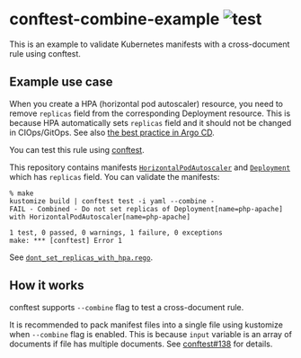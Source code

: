 # conftest-combine-example ![test](https://github.com/int128/conftest-combile-example/workflows/test/badge.svg)

This is an example to validate Kubernetes manifests with a cross-document rule using conftest.


## Example use case

When you create a HPA (horizontal pod autoscaler) resource, you need to remove `replicas` field from the corresponding Deployment resource.
This is because HPA automatically sets `replicas` field and it should not be changed in CIOps/GitOps. See also [the best practice in Argo CD](https://argoproj.github.io/argo-cd/user-guide/best_practices/).

You can test this rule using [conftest](https://www.conftest.dev/).

This repository contains manifests [`HorizontalPodAutoscaler`](hpa.yaml) and [`Deployment`](deployment.yaml) which has `replicas` field.
You can validate the manifests:

```console
% make
kustomize build | conftest test -i yaml --combine -
FAIL - Combined - Do not set replicas of Deployment[name=php-apache] with HorizontalPodAutoscaler[name=php-apache]

1 test, 0 passed, 0 warnings, 1 failure, 0 exceptions
make: *** [conftest] Error 1
```

See [`dont_set_replicas_with_hpa.rego`](./policy/dont_set_replicas_with_hpa.rego).


## How it works

conftest supports `--combine` flag to test a cross-document rule.

It is recommended to pack manifest files into a single file using kustomize when `--combine` flag is enabled.
This is because `input` variable is an array of documents if file has multiple documents.
See [conftest#138](https://github.com/open-policy-agent/conftest/issues/138) for details.
